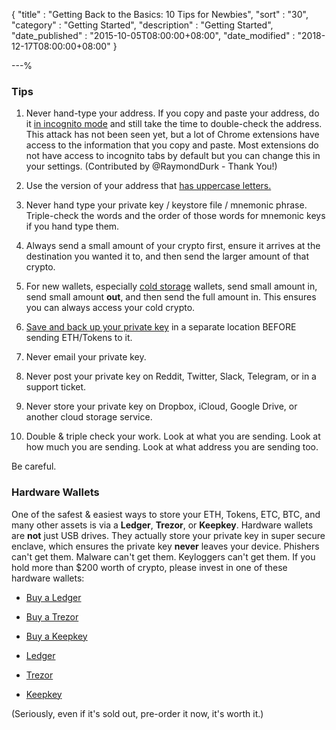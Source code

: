 {
"title" : "Getting Back to the Basics: 10 Tips for Newbies",
"sort" : "30",
"category" : "Getting Started",
"description" : "Getting Started",
"date_published" : "2015-10-05T08:00:00+08:00",
"date_modified"  : "2018-12-17T08:00:00+08:00"
}

---%

### Tips

1. Never hand-type your address. If you copy and paste your address, do it [in incognito mode](https://www.wikihow.com/Activate-Incognito-Mode) and still take the time to double-check the address. This attack has not been seen yet, but a lot of Chrome extensions have access to the information that you copy and paste. Most extensions do not have access to incognito tabs by default but you can change this in your settings. (Contributed by @RaymondDurk - Thank You!)

2. Use the version of your address that [has uppercase letters.](https://support.mycrypto.com/addresses/my-ethereum-address-has-uppercase-and-lowercase-letters.html)

3. Never hand type your private key / keystore file / mnemonic phrase. Triple-check the words and the order of those words for mnemonic keys if you hand type them.

4. Always send a small amount of your crypto first, ensure it arrives at the destination you wanted it to, and then send the larger amount of that crypto.

5. For new wallets, especially [cold storage](https://support.mycrypto.com/offline/ethereum-cold-storage-with-mycrypto.html) wallets, send small amount in, send small amount **out**, and then send the full amount in. This ensures you can always access your cold crypto.

6. [Save and back up your private key](https://support.mycrypto.com/getting-started/backing-up-your-new-wallet.html) in a separate location BEFORE sending ETH/Tokens to it.

7. Never email your private key.

8. Never post your private key on Reddit, Twitter, Slack, Telegram, or in a support ticket.

9. Never store your private key on Dropbox, iCloud, Google Drive, or another cloud storage service.

10. Double & triple check your work. Look at what you are sending. Look at how much you are sending. Look at what address you are sending too.

Be careful.

### Hardware Wallets

One of the safest &amp; easiest ways to store your ETH, Tokens, ETC, BTC, and many other assets is via a <strong>Ledger</strong>, <strong>Trezor</strong>, or <strong>Keepkey</strong>. Hardware wallets are <strong>not</strong> just USB drives. They actually store your private key in super secure enclave, which ensures the private key **never** leaves your device. Phishers can't get them. Malware can't get them. Keyloggers can't get them. If you hold more than $200 worth of crypto, please invest in one of these hardware wallets: 

- [Buy a Ledger](https://www.ledgerwallet.com/r/1985?path=/products/)

- [Buy a Trezor](https://shop.trezor.io/?offer_id=10&aff_id=1735)

- [Buy a Keepkey](http://keepkey.go2cloud.org/aff_c?offer_id=1&aff_id=4086)

- [Ledger](https://www.ledgerwallet.com/r/1985?path=/products/)

- [Trezor](https://shop.trezor.io/?offer_id=10&aff_id=1735)

- [Keepkey](http://keepkey.go2cloud.org/aff_c?offer_id=1&aff_id=4086)

(Seriously, even if it's sold out, pre-order it now, it's worth it.)
